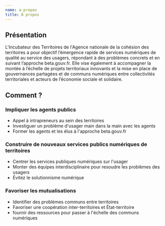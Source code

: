 ```yaml
---
name: a-propos
title: À propos
---
```


## Présentation

L'Incubateur des Territoires de l'Agence nationale de la cohésion des territoires a pour objectif l’émergence rapide de services numériques de qualité au service des usagers, répondant à des problèmes concrets et en suivant l’approche beta.gouv.fr. Elle vise également à accompagner la montée à l’échelle de projets territoriaux innovants et la mise en place de gouvernances partagées et de communs numériques entre collectivités territoriales et acteurs de l’économie sociale et solidaire.

## Comment ?

### Impliquer les agents publics
- Appel à intrapreneurs au sein des territoires
- Investiguer un problème d'usager main dans la main avec les agents
- Former les agents et les élus à l'approche beta.gouv.fr

### Construire de nouveaux services publics numériques de territoires
- Centrer les services publiques numériques sur l'usager
- Monter des équipes interdisciplinaire pour resoudre les problèmes des usagers
- Évitez le solutionnisme numérique

### Favoriser les mutualisations
- Identifier des problèmes communs entre territoires
- Favoriser une coopération inter-territoires et État-territoire
- fournir des ressources pour passer à l'échelle des communs numériques

<!-- ## Comment évaluer l'impacte de nos actions ?

[À lire](https://blog.beta.gouv.fr/general/2017/03/24/no-more-digital-bullshit-please/)
[Évaluation](https://numerique.canada.ca/outils-et-ressources/cadre-devaluation/)

**1er dégré**
- Nombre de communes rurales impliqués
- Nombre d'élus et d'agents formés
- Réponse qualitatif des élus des petites communes
- Nombre de collectivités engagés qui sont classé dans l'Agenda Rurale

**2eme dégré**
- Nombre d'usagers (ou administrés) impliqués
- Réponse qualitatif des populations des petites communes -->
